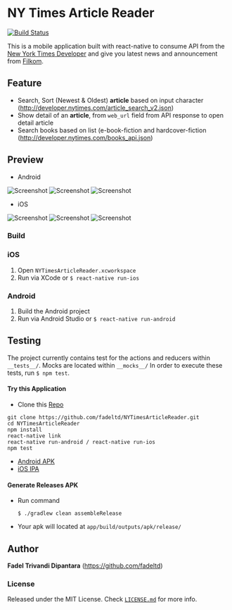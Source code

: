 # NY Times Article Reader

[![Build Status](https://travis-ci.org/fadeltd/NYTimesArticleReader.svg?branch=master)](https://travis-ci.org/fadeltd/NYTimesArticleReader)

This is a mobile application built with react-native to consume API from the [New York Times Developer](https://github.com/ngengs/filkom-news-reader_server) and give you latest news and announcement from [Filkom](http://filkom.ub.ac.id).


## Feature
* Search, Sort (Newest & Oldest) **article** based on input character
(http://developer.nytimes.com/article_search_v2.json)
* Show detail of an **article**, from `web_url` field from API response to open
detail article
* Search books based on list (e-book-fiction and hardcover-fiction
(http://developer.nytimes.com/books_api.json)

## Preview
* Android

![Screenshot](./screenshots/screenshot-android-1.png?raw=true)
![Screenshot](./screenshots/screenshot-android-2.png?raw=true)
![Screenshot](./screenshots/screenshot-android-3.png?raw=true)

* iOS

![Screenshot](./screenshots/screenshot-ios-1.png?raw=true)
![Screenshot](./screenshots/screenshot-ios-2.png?raw=true)
![Screenshot](./screenshots/screenshot-ios-3.png?raw=true)

### Build
### iOS
1. Open `NYTimesArticleReader.xcworkspace`
2. Run via XCode or `$ react-native run-ios`

### Android

1. Build the Android project
2. Run via Android Studio or `$ react-native run-android`

## Testing

The project currently contains test for the actions and reducers within `__tests__/`. Mocks are located within `__mocks__/` In order to execute these tests, run `$ npm test`.

#### Try this Application
- Clone this [Repo](https://github.com/fadeltd/NYTimesArticleReader)
```
git clone https://github.com/fadeltd/NYTimesArticleReader.git
cd NYTimesArticleReader
npm install
react-native link
react-native run-android / react-native run-ios
npm test
```
- [Android APK](./release/app-debug.apk) 
- [iOS IPA](./release/NYTimesArticleReader.ipa) 

#### Generate Releases APK
- Run command
  ```
  $ ./gradlew clean assembleRelease
  ```
- Your apk will located at `app/build/outputs/apk/release/`

## Author
**Fadel Trivandi Dipantara** (https://github.com/fadeltd)

### License

Released under the MIT License. Check [`LICENSE.md`](LICENSE.md) for more info.